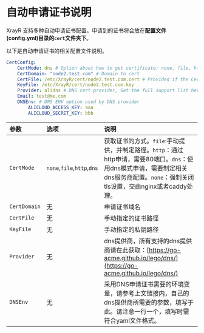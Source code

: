 # 自动申请证书说明

XrayR 支持多种自动申请证书配置。申请到的证书将会放在**配置文件\(config.yml\)目录的`cert`文件夹下**。

以下是自动申请证书的相关配置文件说明。

```yaml
CertConfig:
    CertMode: dns # Option about how to get certificate: none, file, http, dns. Choose "none" will forcedly disable the tls config.
    CertDomain: "node2.test.com" # Domain to cert
    CertFile: /etc/XrayR/cert/node2.test.com.cert # Provided if the CertMode is file
    KeyFile: /etc/XrayR/cert/node2.test.com.key
    Provider: alidns # DNS cert provider, Get the full support list here: https://go-acme.github.io/lego/dns/
    Email: test@me.com
    DNSEnv: # DNS ENV option used by DNS provider
        ALICLOUD_ACCESS_KEY: aaa
        ALICLOUD_SECRET_KEY: bbb
```

| 参数 | 选项 | 说明 |
| :--- | :--- | :--- |
| `CertMode` | `none`,`file`,`http`,`dns` | 获取证书的方式。`file`:手动提供，并制定路径。`http`：通过http申请，需要80端口。`dns`：使用dns模式申请，需要制定相关dns服务商配置。`none`：强制关闭tls设置，交由nginx或者caddy处理。 |
| `CertDomain` | 无 | 申请证书域名 |
| `CertFile` | 无 | 手动指定的证书路径 |
| `KeyFile` | 无 | 手动指定的私钥路径 |
| `Provider` | 无 | dns提供商，所有支持的dns提供商请在此获取：[https://go-acme.github.io/lego/dns/](https://go-acme.github.io/lego/dns/) |
| `DNSEnv` | 无 | 采用DNS申请证书需要的环境变量，请参考上文链接内，自己的dns提供商所需要的参数，填写于此。请注意一行一个，填写时需符合yaml文件格式。 |

